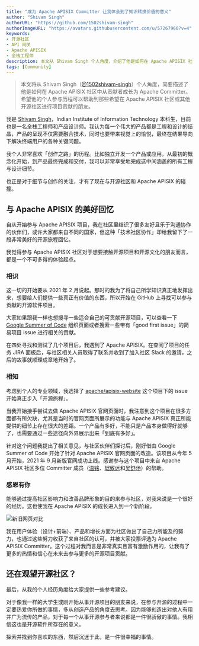 ```yaml
---
title: "成为 Apache APISIX Committer 让我体会到了知识转换价值的意义"
author: "Shivam Singh"
authorURL: "https://github.com/1502shivam-singh"
authorImageURL: "https://avatars.githubusercontent.com/u/57267960?v=4"
keywords:
- 开源社区
- API 网关
- Apache APISIX
- 全栈工程师
description: 本文从 Shivam Singh 个人角度，介绍了他是如何在 Apache APISIX 社区中从贡献者成长为 Apache Committer。希望他的个人经历可以帮助你参与开源社区进行项目贡献。
tags: [Community]
---
```


> 本文将从 Shivam Singh（[@1502shivam-singh](https://github.com/1502shivam-singh)）个人角度，简要描述了他是如何在 Apache APISIX 社区中从贡献者成长为 Apache Committer。希望他的个人参与历程可以帮助到那些希望在 Apache APISIX 社区或其他开源社区进行项目贡献的朋友。

<!--truncate-->

我是 [Shivam Singh](https://twitter.com/Shivam15_)，Indian Institute of Information Technology 本科生，目前也是一名全栈工程师和产品设计师。我认为每一个伟大的产品都是工程和设计的结晶，产品的呈现不仅需要融合技术，同时也要带来视觉上的愉悦，最终在结果导向下解决终端用户的各种关键问题。

我个人非常喜欢「创作之路」的历程。比如独立开发一个产品或应用，从最初的概念化开始，到产品最终完成和交付，我可以非常享受地完成这中间涵盖的所有工程与设计细节。

也正是对于细节与创作的关注，才有了现在与开源社区和 Apache APISIX 的碰撞。

## 与 Apache APISIX 的美好回忆

自从开始参与 Apache APISIX 项目，我在社区里结识了很多友好且乐于沟通协作的伙伴们，或许大家都来自不同的国家，但这种「技术社区协作」却给我留下了一段非常美好的开源旅程回忆。

我觉得参与 Apache APISIX 社区对于想要接触开源项目和开源文化的朋友而言，都是一个不可多得的体验起点。

### 相识

这一切的开始要从 2021 年 2 月说起。那时的我为了将自己所学知识真正地发挥出来，想要给人们提供一些真正有价值的东西，所以开始在 GitHub 上寻找可以参与贡献的开源软件项目。

大家如果跟我一样也想搜寻一些适合自己的可贡献开源项目，可以查看一下 [Google Summer of Code](https://summerofcode.withgoogle.com/archive/) 组织页面或者搜索一些带有「good first issue」的简易项目 issue 进行相关的贡献。

在四处寻找和测试了几个项目后，我遇到了 Apache APISIX。在查阅了项目的任务 JIRA 面板后，与社区相关人员取得了联系并收到了加入社区 Slack 的邀请，之后的故事就顺理成章地开始了。

### 相知

考虑到个人的专业领域，我选择了 [apache/apisix-website](https://github.com/apache/apisix-website) 这个项目下的 issue 开始真正步入「开源旅程」。

当我开始接手尝试去做 Apache APISIX 官网页面时，我注意到这个项目在很多方面都有所欠缺，尤其是当时的官网页面所展示的功能与 Apache APISIX 真正所能提供的细节上存在很大的差距。一个产品有多好，不能只是产品本身做得好就够了，也需要通过一些途径向外界展示出来「到底有多好」。

针对这个问题我提出了相关意见，与社区伙伴们探讨后，刚好借由 Google Summer of Code 开始了针对 Apache APISIX 官网页面的改造。该项目从今年 5 月开始，2021 年 9 月新版官网成功上线。感谢参与这个项目中来自 Apache APISIX 社区多位 Committer 成员（[温铭](https://github.com/moonming)、[琚致远](https://github.com/juzhiyuan)和[吴舒旸](https://github.com/Yiyiyimu)）的帮助。

### 感恩有你

能够通过提高社区影响力和改善品牌形象的目的来参与社区，对我来说是一个很好的经历。这也使我在 Apache APISIX 的成长进入到一个新阶段。

![新旧网页对比](https://static.apiseven.com/202108/1638858994191-6d4fa022-b286-4695-932b-738f80674f85.png)

我在用户体验（设计+前端）、产品和增长方面为社区做出了自己力所能及的努力，也通过这些努力收获了来自社区的认可，并被大家投票评选为 Apache APISIX Committer。这个过程对我而言是非常真实且富有激励作用的，让我有了更多的热情和信心在未来去参与更多的开源项目贡献。

## 还在观望开源社区？

最后，从我的个人经历角度给大家提供一些参考建议。

对于像我一样的大学生或刚开始从事开源项目的朋友来说，在参与开源的过程中一定要热爱你所做的事情，多从创造产品的角度去思考。因为能够创造出对他人有用并广为流传的产品，对于每一个从事开源参与者来说都是一件很骄傲的事情。我相信这也是开源软件所存在的意义。

探索并找到你喜欢的东西，然后沉迷于此，是一件很幸福的事情。
